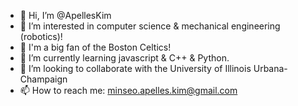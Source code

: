 - 👋 Hi, I’m @ApellesKim
- 👀 I’m interested in computer science & mechanical engineering (robotics)!
- 🏀 I'm a big fan of the Boston Celtics!
- 🌱 I’m currently learning javascript & C++ & Python.
- 💞️ I’m looking to collaborate with the University of Illinois Urbana-Champaign
- 📫 How to reach me: minseo.apelles.kim@gmail.com

<!---
ApellesKim/ApellesKim is a ✨ special ✨ repository because its `README.md` (this file) appears on your GitHub profile.
You can click the Preview link to take a look at your changes.
--->
